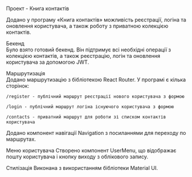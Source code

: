 Проект - Книга контактів

Додано у програму «Книга контактів» можливість реєстрації, логіна та оновлення користувача, а також роботу з приватною колекцією контактів.

Бекенд  
Було взято готовий бекенд.  Він підтримує всі необхідні операції з колекцією контактів, а також реєстрацію, логін та оновлення користувача за допомогою JWT.

Маршрутизація <br/>
Додано маршрутизацію з бібліотекою React Router. У програмі є кілька сторінок:

    /register - публічний маршрут реєстрації нового користувача з формою

    /login - публічний маршрут логіна існуючого користувача з формою

    /contacts - приватний маршрут для роботи зі списком контактів користувача


Додано компонент навігації Navigation з посиланнями для переходу по маршрутах.

Меню користувача
Створено компонент UserMenu, що відображає пошту користувача і кнопку виходу з облікового запису.

Стилізація
Виконана з використанням бібліотеки Material UI.
